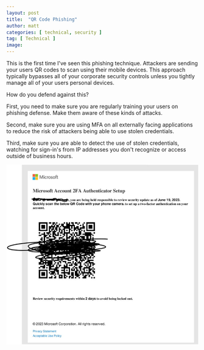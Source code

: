 ```yaml
---
layout: post
title:  "QR Code Phishing"
author: matt
categories: [ technical, security ]
tag: [ Technical ]
image: 
---
```


This is the first time I've seen this phishing technique. Attackers are sending your users QR codes to scan using their mobile devices. This approach typically bypasses all of your corporate security controls unless you tightly manage all of your users personal devices.

How do you defend against this?

First, you need to make sure you are regularly training your users on phishing defense. Make them aware of these kinds of attacks.

Second, make sure you are using MFA on all externally facing applications to reduce the risk of attackers being able to use stolen credentials.

Third, make sure you are able to detect the use of stolen credentials, watching for sign-in's from IP addresses you don't recognize or access outside of business hours.

![QR Code Phish](/assets/post-images/1687798480506.jpg)
